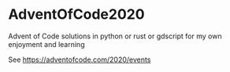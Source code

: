 # AdventOfCode2020
Advent of Code solutions in python or rust or gdscript for my own enjoyment and learning

See https://adventofcode.com/2020/events
